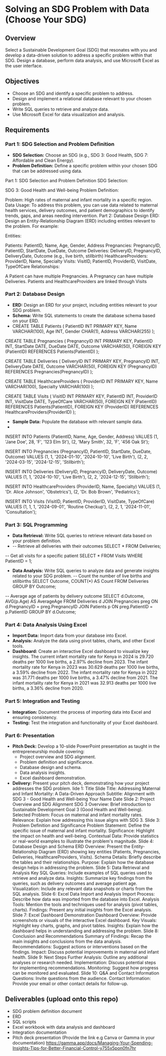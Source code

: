 # Solving an SDG Problem with Data (Choose Your SDG)

## Overview
Select a Sustainable Development Goal (SDG) that resonates with you and develop a data-driven solution to address a specific problem within that SDG. Design a database, perform data analysis, and use Microsoft Excel as the user interface.

## Objectives
- Choose an SDG and identify a specific problem to address.
- Design and implement a relational database relevant to your chosen problem.
- Write SQL queries to retrieve and analyze data.
- Use Microsoft Excel for data visualization and analysis.

## Requirements

### Part 1: SDG Selection and Problem Definition
- **SDG Selection:** Choose an SDG (e.g., SDG 3: Good Health, SDG 7: Affordable and Clean Energy).
- **Problem Definition:** Define a specific problem within your chosen SDG that can be addressed using data.

Part 1: SDG Selection and Problem Definition
SDG Selection:

SDG 3: Good Health and Well-being
Problem Definition:

Problem: High rates of maternal and infant mortality in a specific region.
Data Usage: To address this problem, you can use data related to maternal health services, delivery outcomes, and patient demographics to identify trends, gaps, and areas needing intervention.
Part 2: Database Design
ERD: Design an Entity-Relationship Diagram (ERD) including entities relevant to the problem. For example:

Entities:

Patients: PatientID, Name, Age, Gender, Address
Pregnancies: PregnancyID, PatientID, StartDate, DueDate, Outcome
Deliveries: DeliveryID, PregnancyID, DeliveryDate, Outcome (e.g., live birth, stillbirth)
HealthcareProviders: ProviderID, Name, Specialty
Visits: VisitID, PatientID, ProviderID, VisitDate, TypeOfCare
Relationships:

A Patient can have multiple Pregnancies.
A Pregnancy can have multiple Deliveries.
Patients and HealthcareProviders are linked through Visits
### Part 2: Database Design
- **ERD:** Design an ERD for your project, including entities relevant to your SDG problem.
- **Schema:** Write SQL statements to create the database schema based on your ERD.
- CREATE TABLE Patients (
    PatientID INT PRIMARY KEY,
    Name VARCHAR(100),
    Age INT,
    Gender CHAR(1),
    Address VARCHAR(255)
);

CREATE TABLE Pregnancies (
    PregnancyID INT PRIMARY KEY,
    PatientID INT,
    StartDate DATE,
    DueDate DATE,
    Outcome VARCHAR(50),
    FOREIGN KEY (PatientID) REFERENCES Patients(PatientID)
);

CREATE TABLE Deliveries (
    DeliveryID INT PRIMARY KEY,
    PregnancyID INT,
    DeliveryDate DATE,
    Outcome VARCHAR(50),
    FOREIGN KEY (PregnancyID) REFERENCES Pregnancies(PregnancyID)
);

CREATE TABLE HealthcareProviders (
    ProviderID INT PRIMARY KEY,
    Name VARCHAR(100),
    Specialty VARCHAR(100)
);

CREATE TABLE Visits (
    VisitID INT PRIMARY KEY,
    PatientID INT,
    ProviderID INT,
    VisitDate DATE,
    TypeOfCare VARCHAR(50),
    FOREIGN KEY (PatientID) REFERENCES Patients(PatientID),
    FOREIGN KEY (ProviderID) REFERENCES HealthcareProviders(ProviderID)
);

- **Sample Data:** Populate the database with relevant sample data.
- 
INSERT INTO Patients (PatientID, Name, Age, Gender, Address) VALUES
(1, 'Jane Doe', 28, 'F', '123 Elm St'),
(2, 'Mary Smith', 32, 'F', '456 Oak St');

INSERT INTO Pregnancies (PregnancyID, PatientID, StartDate, DueDate, Outcome) VALUES
(1, 1, '2024-01-10', '2024-10-10', 'Live Birth'),
(2, 2, '2024-03-15', '2024-12-15', 'Stillbirth');

INSERT INTO Deliveries (DeliveryID, PregnancyID, DeliveryDate, Outcome) VALUES
(1, 1, '2024-10-10', 'Live Birth'),
(2, 2, '2024-12-15', 'Stillbirth');

INSERT INTO HealthcareProviders (ProviderID, Name, Specialty) VALUES
(1, 'Dr. Alice Johnson', 'Obstetrics'),
(2, 'Dr. Bob Brown', 'Pediatrics');

INSERT INTO Visits (VisitID, PatientID, ProviderID, VisitDate, TypeOfCare) VALUES
(1, 1, 1, '2024-09-01', 'Routine Checkup'),
(2, 2, 1, '2024-11-01', 'Consultation');

### Part 3: SQL Programming
- **Data Retrieval:** Write SQL queries to retrieve relevant data based on your problem definition.
- -- Retrieve all deliveries with their outcomes
SELECT * FROM Deliveries;

-- Get all visits for a specific patient
SELECT * FROM Visits WHERE PatientID = 1;

- **Data Analysis:** Write SQL queries to analyze data and generate insights related to your SDG problem.
-- Count the number of live births and stillbirths
SELECT Outcome, COUNT(*) AS Count
FROM Deliveries
GROUP BY Outcome;

-- Average age of patients by delivery outcome
SELECT d.Outcome, AVG(p.Age) AS AverageAge
FROM Deliveries d
JOIN Pregnancies preg ON d.PregnancyID = preg.PregnancyID
JOIN Patients p ON preg.PatientID = p.PatientID
GROUP BY d.Outcome;

### Part 4: Data Analysis Using Excel
- **Import Data:** Import data from your database into Excel.
- **Analysis:** Analyze the data using pivot tables, charts, and other Excel tools.
- **Dashboard:** Create an interactive Excel dashboard to visualize key insights.
The current infant mortality rate for Kenya in 2024 is 29.720 deaths per 1000 live births, a 2.97% decline from 2023.
The infant mortality rate for Kenya in 2023 was 30.629 deaths per 1000 live births, a 3.59% decline from 2022.
The infant mortality rate for Kenya in 2022 was 31.771 deaths per 1000 live births, a 3.47% decline from 2021.
The infant mortality rate for Kenya in 2021 was 32.913 deaths per 1000 live births, a 3.36% decline from 2020.
### Part 5: Integration and Testing
- **Integration:** Document the process of importing data into Excel and ensuring consistency.
- **Testing:** Test the integration and functionality of your Excel dashboard.

### Part 6: Presentation
- **Pitch Deck:** Develop a 10-slide PowerPoint presentation as taught in the entrepreneurship module covering:
  - Project overview and SDG alignment.
  - Problem definition and significance.
  - Database design and schema.
  - Data analysis insights.
  - Excel dashboard demonstration.
- **Delivery:** Present your pitch deck, demonstrating how your project addresses the SDG problem.
lide 1: Title Slide
Title: Addressing Maternal and Infant Mortality: A Data-Driven Approach
Subtitle: Alignment with SDG 3 - Good Health and Well-being
Your Name
Date
Slide 2: Project Overview and SDG Alignment
SDG 3 Overview: Brief introduction to Sustainable Development Goal 3 (Good Health and Well-being).
Selected Problem: Focus on maternal and infant mortality rates.
Relevance: Explain how addressing this issue aligns with SDG 3.
Slide 3: Problem Definition and Significance
Problem Statement: Define the specific issue of maternal and infant mortality.
Significance: Highlight the impact on health and well-being.
Contextual Data: Provide statistics or real-world examples to illustrate the problem's magnitude.
Slide 4: Database Design and Schema
ERD Overview: Present the Entity-Relationship Diagram (ERD) showing key entities (Patients, Pregnancies, Deliveries, HealthcareProviders, Visits).
Schema Details: Briefly describe the tables and their relationships.
Purpose: Explain how the database design helps in addressing the problem.
Slide 5: Data Retrieval and Analysis
Key SQL Queries: Include examples of SQL queries used to retrieve and analyze data.
Insights: Summarize key findings from the queries, such as delivery outcomes and average patient age.
Visualization: Include any relevant data snapshots or charts from the SQL analysis.
Slide 6: Excel Data Import and Analysis
Import Process: Describe how data was imported from the database into Excel.
Analysis Tools: Mention the tools and techniques used for analysis (pivot tables, charts).
Findings: Present any initial insights from the Excel analysis.
Slide 7: Excel Dashboard Demonstration
Dashboard Overview: Provide screenshots or visuals of the interactive Excel dashboard.
Key Visuals: Highlight key charts, graphs, and pivot tables.
Insights: Explain how the dashboard helps in understanding and addressing the problem.
Slide 8: Conclusion and Recommendations
Summary of Findings: Recap the main insights and conclusions from the data analysis.
Recommendations: Suggest actions or interventions based on the findings.
Impact: Discuss potential improvements in maternal and infant health.
Slide 9: Next Steps
Further Analysis: Outline any additional analyses or research needed.
Implementation: Discuss potential steps for implementing recommendations.
Monitoring: Suggest how progress can be monitored and evaluated.
Slide 10: Q&A and Contact Information
Questions: Invite questions from the audience.
Contact Information: Provide your email or other contact details for follow-up.
## Deliverables (upload onto this repo)
- SDG problem definition document
- ERD
- SQL scripts
- Excel workbook with data analysis and dashboard
- Integration documentation
- Pitch deck presentation (Provide the link e.g Canva or Gamma in your documentation)
https://gamma.app/docs/Managing-Your-Spending-Insights-Tips-for-Better-Financial-Control-y755x5pon0fn7hr
